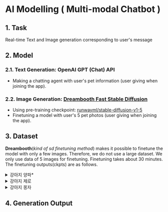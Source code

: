 # AI Modelling ( Multi-modal Chatbot )

## 1. Task
Real-time Text and Image generation corresponding to user's message

## 2. Model
### 2.1. Text Generation: OpenAI GPT (Chat) API
- Making a chatting agent with user's pet information (user giving when joining the app).
  
### 2.2. Image Generation: [Dreambooth Fast Stable Diffusion](https://github.com/TheLastBen/fast-stable-diffusion)
- Using pre-training checkpoint: [runwayml/stable-diffusion-v1-5](https://huggingface.co/runwayml/stable-diffusion-v1-5)
- Finetuning a model with user's 5 pet photos (user giving when joining the app).

## 3. Dataset
**Dreambooth**(*kind of sd finetuning method*) makes it possible to finetune the model with only a few images. Therefore, we do not use a large dataset. We only use data of 5 images for finetuning. Finetuning takes about 30 minutes. The finetuning outputs(ckpts) are as follows.

<details>
<summary>강아지 양파*</summary>
<div markdown="1">
- (hf) ckpt: dhdbsrlw/pet-onion
</div>
</details>

<details>
<summary>강아지 제로</summary>
<div markdown="1">
  
<a href="https://huggingface.co/dhdbsrlw/pet-onion">
<h3>ckpt: dhdbsrlw/pet-onion</h3>
</a>

</div>
</details>

<details>
<summary>강아지 몽자</summary>
<div markdown="1">
- (hf) ckpt: dhdbsrlw/pet-onion
</div>
</details>


## 4. Generation Output


